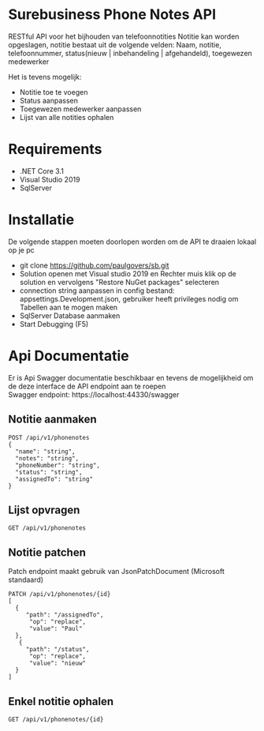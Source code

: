 # Surebusiness Phone Notes API
RESTful API voor het bijhouden van telefoonnotities
Notitie kan worden opgeslagen, notitie bestaat uit de volgende velden: Naam, notitie, telefoonnummer, status(nieuw | inbehandeling | afgehandeld), toegewezen medewerker

Het is tevens mogelijk:
* Notitie toe te voegen
* Status aanpassen
* Toegewezen medewerker aanpassen
* Lijst van alle notities ophalen

# Requirements
* .NET Core 3.1
* Visual Studio 2019
* SqlServer

# Installatie
De volgende stappen moeten doorlopen worden om de API te draaien lokaal op je pc
* git clone https://github.com/paulgovers/sb.git
* Solution openen met Visual studio 2019 en Rechter muis klik op de solution en vervolgens "Restore NuGet packages" selecteren
* connection string aanpassen in config bestand: appsettings.Development.json, gebruiker heeft privileges nodig om Tabellen aan te mogen maken
* SqlServer Database aanmaken 
* Start Debugging (F5) 

# Api Documentatie
Er is Api Swagger documentatie beschikbaar en tevens de mogelijkheid om de deze interface de API endpoint aan te roepen
<br/>Swagger endpoint: https://localhost:44330/swagger

## Notitie aanmaken
```code
POST /api/v1/phonenotes
{
  "name": "string",
  "notes": "string",
  "phoneNumber": "string",
  "status": "string",
  "assignedTo": "string"
}
```

## Lijst opvragen
```code
GET /api/v1/phonenotes
```


## Notitie patchen
Patch endpoint maakt gebruik van JsonPatchDocument (Microsoft standaard)
```code
PATCH /api/v1/phonenotes/{id}
[
  {
     "path": "/assignedTo",
      "op": "replace",
      "value": "Paul"
  },
   {
     "path": "/status",
      "op": "replace",
      "value": "nieuw"
  }
]
```

## Enkel notitie ophalen
```code
GET /api/v1/phonenotes/{id}
```